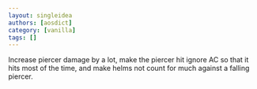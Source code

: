```yaml
---
layout: singleidea
authors: [aosdict]
category: [vanilla]
tags: []
---
```

Increase piercer damage by a lot, make the piercer hit ignore AC so that it hits most of the time, and make helms not count for much against a falling piercer.
